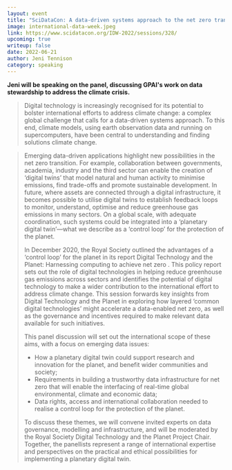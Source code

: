 ```yaml
---
layout: event
title: "SciDataCon: A data-driven systems approach to the net zero transition: A control loop for the protection of the planet"
image: international-data-week.jpeg
link: https://www.scidatacon.org/IDW-2022/sessions/328/
upcoming: true
writeup: false
date: 2022-06-21
author: Jeni Tennison
category: speaking
---
```

**Jeni will be speaking on the panel, discussing GPAI's work on data stewardship to address the climate crisis.**

> Digital technology is increasingly recognised for its potential to bolster international efforts to address climate change: a complex global challenge that calls for a data-driven systems approach. To this end, climate models, using earth observation data and running on supercomputers, have been central to understanding and finding solutions climate change.

<!--more-->

> Emerging data-driven applications highlight new possibilities in the net zero transition. For example, collaboration between governments, academia, industry and the third sector can enable the creation of ‘digital twins’ that model natural and human activity to minimise emissions, find trade-offs and promote sustainable development. In future, where assets are connected through a digital infrastructure, it becomes possible to utilise digital twins to establish feedback loops to monitor, understand, optimise and reduce greenhouse gas emissions in many sectors. On a global scale, with adequate coordination, such systems could be integrated into a ‘planetary digital twin’—what we describe as a ‘control loop’ for the protection of the planet.
>
> In December 2020, the Royal Society outlined the advantages of a ‘control loop’ for the planet in its report Digital Technology and the Planet: Harnessing computing to achieve net zero . This policy report sets out the role of digital technologies in helping reduce greenhouse gas emissions across sectors and identifies the potential of digital technology to make a wider contribution to the international effort to address climate change. This session forwards key insights from Digital Technology and the Planet in exploring how layered ‘common digital technologies’ might accelerate a data-enabled net zero, as well as the governance and incentives required to make relevant data available for such initiatives.
>
> This panel discussion will set out the international scope of these aims, with a focus on emerging data issues:
>
> * How a planetary digital twin could support research and innovation for the planet, and benefit wider communities and society;
> * Requirements in building a trustworthy data infrastructure for net zero that will enable the interfacing of real-time global environmental, climate and economic data;
> * Data rights, access and international collaboration needed to realise a control loop for the protection of the planet.
>
> To discuss these themes, we will convene invited experts on data governance, modelling and infrastructure, and will be moderated by the Royal Society Digital Technology and the Planet Project Chair. Together, the panellists represent a range of international expertise and perspectives on the practical and ethical possibilities for implementing a planetary digital twin.

<!--more-->
